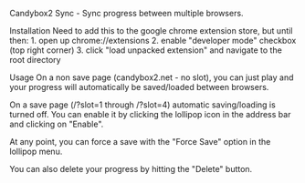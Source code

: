 Candybox2 Sync - Sync progress between multiple browsers. 

Installation
Need to add this to the google chrome extension store, but until then:
	1. open up chrome://extensions
	2. enable "developer mode" checkbox (top right corner)
	3. click "load unpacked extension" and navigate to the root directory
	
Usage
On a non save page (candybox2.net - no slot), you can just play and your progress will automatically be saved/loaded between browsers.

On a save page (/?slot=1 through /?slot=4) automatic saving/loading is turned off. You can enable it by clicking the lollipop icon in the address bar and clicking on "Enable". 

At any point, you can force a save with the "Force Save" option in the lollipop menu.

You can also delete your progress by hitting the "Delete" button.